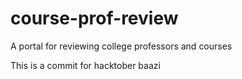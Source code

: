 # course-prof-review
A portal for reviewing college professors and courses

This is a commit for hacktober baazi


